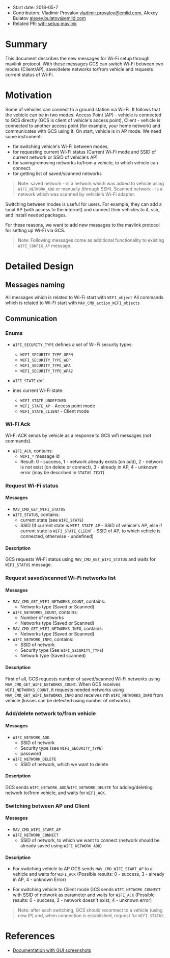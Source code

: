  * Start date: 2018-05-7
 * Contributors: Vladimir Provalov <vladimir.provalov@emlid.com>, Alexey Bulatov <alexey.bulatov@emlid.com>
 * Related PR: [wifi-setup mavlink](https://github.com/mavlink/mavlink/pull/900)

# Summary

This document describes the new messages for Wi-Fi setup through mavlink protocol.
With these messages GCS can switch Wi-Fi between two modes (Client/AP), save/delete
networks to/from vehicle and requests current status of Wi-Fi.

# Motivation

Some of vehicles can connect to a ground station via Wi-Fi. It follows that the vehicle can be in two modes: Access Point (AP) - vehicle is connected to GCS directly (GCS is client of vehicle's access point), Client - vehicle is connected to another access point (for example, your home network) and communicates with GCS using it.
On start, vehicle is in AP mode. We need some instrument:

* for switching vehicle's Wi-Fi between modes,
* for requesting current Wi-Fi status (Current Wi-Fi mode and SSID of current network or SSID of vehicle's AP)
* for saving/removing networks to/from a vehicle, to which vehicle can connect.
* for getting list of saved/scanned networks

> Note: saved network - is a network which was added to vehicle using `WIFI_NETWORK_ADD` or manually (through SSH). Scanned network - is a network which was scanned by vehicle's Wi-Fi adapter.

Switching between modes is useful for users. For example, they can add a local AP (with access to the internet) and connect their vehicles to it, ssh, and install needed packages.

For these reasons, we want to add new messages to the mavlink protocol for setting up Wi-Fi via GCS.

> Note: Following messages come as additional functionality to existing `WIFI_CONFIG_AP` message.

# Detailed Design

## Messages naming

All messages which is related to Wi-Fi start with `WIFI_object`
All commands which is related to Wi-Fi start with `MAV_CMD_action_WIFI_objects`

## Communication

### Enums

* `WIFI_SECURITY_TYPE` defines a set of Wi-Fi security types:
  * `WIFI_SECURITY_TYPE_OPEN`
  * `WIFI_SECURITY_TYPE_WEP`
  * `WIFI_SECURITY_TYPE_WPA`
  * `WIFI_SECURITY_TYPE_WPA2`

* `WIFI_STATE` def
* ines current Wi-Fi state:
  * `WIFI_STATE_UNDEFINED`
  * `WIFI_STATE_AP` - Access point mode
  * `WIFI_STATE_CLIENT` - Client mode

### Wi-Fi Ack

Wi-Fi ACK sends by vehicle as a response to GCS wifi messages (not commands).

* `WIFI_ACK`, contains:
  * `WIFI_*` message id
  * Result: 0 - success, 1 - network already exists (on add), 2 - network is not exist (on delete or connect), 3 - already in AP, 4 - unknown error (may be described in `STATUS_TEXT`)

### Request Wi-Fi status

#### Messages

* `MAV_CMD_GET_WIFI_STATUS`
* `WIFI_STATUS`, contains:
  * current state (see `WIFI_STATE`)
  * SSID (If current state is `WIFI_STATE_AP` - SSID of vehicle's AP, else if current state is `WIFI_STATE_CLIENT` - SSID of AP, to which vehicle is connected, otherwise - undefined)

#### Description

GCS requests Wi-Fi status using `MAV_CMD_GET_WIFI_STATUS` and waits for `WIFI_STATUS` message.

### Request saved/scanned Wi-Fi networks list

#### Messages

* `MAV_CMD_GET_WIFI_NETWORKS_COUNT`, contains:
  * Networks type (Saved or Scanned)
* `WIFI_NETWORKS_COUNT`, contains:
  * Number of networks
  * Networks type (Saved or Scanned)
* `MAV_CMD_GET_WIFI_NETWORKS_INFO`, contains:
  * Networks type (Saved or Scanned)
* `WIFI_NETWORK_INFO`, contains:
  * SSID of network
  * Security type (See `WIFI_SECURITY_TYPE`)
  * Network type (Saved scanned)

#### Description

First of all, GCS requests number of saved/scanned Wi-Fi networks using `MAV_CMD_GET_WIFI_NETWORKS_COUNT`. When GCS receives `WIFI_NETWORKS_COUNT`, it requests needed networks using `MAV_CMD_GET_WIFI_NETWORKS_INFO` and receives nth `WIFI_NETWORKS_INFO` from vehicle (losses can be detected using number of networks).

### Add/delete network to/from vehicle

#### Messages

* `WIFI_NETWORK_ADD`
  * SSID of network
  * Security type (see `WIFI_SECURITY_TYPE`)
  * password
* `WIFI_NETWORK_DELETE`
  * SSID of network, which we want to delete

#### Description

GCS sends `WIFI_NETWORK_ADD`/`WIFI_NETWORK_DELETE` for adding/deleting network to/from vehicle, and waits for `WIFI_ACK`.

### Switching between AP and Client

#### Messages

* `MAV_CMD_WIFI_START_AP`
* `WIFI_NETWORK_CONNECT`
  * SSID of network, to which we want to connect (network should be already saved using `WIFI_NETWORK_ADD`)

#### Description

* For switching vehicle to AP GCS sends `MAV_CMD_WIFI_START_AP` to a vehicle and waits for `WIFI_ACK` (Possible results: 0 - success, 3 - already in AP, 4 - unknown Error)

* For switching vehicle to Client mode GCS sends `WIFI_NETWORK_CONNECT` with SSID of network as parameter and waits for `WIFI_ACK` (Possible results: 0 - success, 2 - network doesn't exist, 4 - unknown error)

> Note: after each switching, GCS should reconnect to a vehicle (using new IP) and, when connection is established, request for `WIFI_STATUS`.

# References

* [Documentation with GUI screenshots](https://docs.emlid.com/edge/qgc/wifi-setup/)